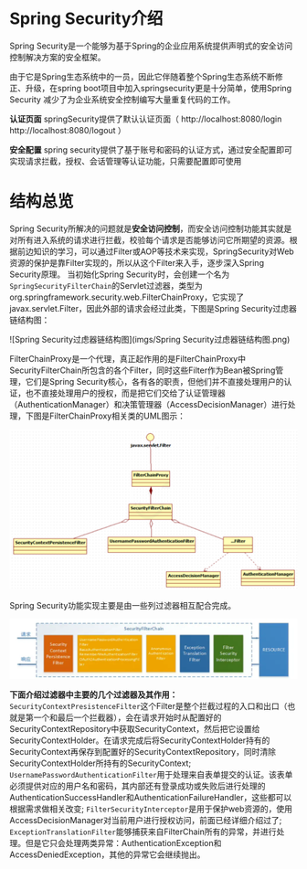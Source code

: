 # Spring Security介绍

Spring Security是一个能够为基于Spring的企业应用系统提供声明式的安全访问控制解决方案的安全框架。

由于它是Spring生态系统中的一员，因此它伴随着整个Spring生态系统不断修正、升级，在spring boot项目中加入springsecurity更是十分简单，使用Spring Security 减少了为企业系统安全控制编写大量重复代码的工作。

**认证页面**
springSecurity提供了默认认证页面（  http://localhost:8080/login  http://localhost:8080/logout ）

**安全配置**
spring security提供了基于账号和密码的认证方式，通过安全配置即可实现请求拦截，授权、会话管理等认证功能，只需要配置即可使用



# 结构总览

Spring Security所解决的问题就是**安全访问控制**，而安全访问控制功能其实就是对所有进入系统的请求进行拦截，校验每个请求是否能够访问它所期望的资源。根据前边知识的学习，可以通过Filter或AOP等技术来实现，SpringSecurity对Web资源的保护是靠Filter实现的，所以从这个Filter来入手，逐步深入Spring Security原理。
当初始化Spring Security时，会创建一个名为`SpringSecurityFilterChain`的Servlet过滤器，类型为org.springframework.security.web.FilterChainProxy，它实现了javax.servlet.Filter，因此外部的请求会经过此类，下图是Spring Security过虑器链结构图：

![Spring Security过虑器链结构图](imgs/Spring Security过虑器链结构图.png)

FilterChainProxy是一个代理，真正起作用的是FilterChainProxy中SecurityFilterChain所包含的各个Filter，同时这些Filter作为Bean被Spring管理，它们是Spring Security核心，各有各的职责，但他们并不直接处理用户的认证，也不直接处理用户的授权，而是把它们交给了认证管理器（AuthenticationManager）和决策管理器（AccessDecisionManager）进行处理，下图是FilterChainProxy相关类的UML图示：

![FilterChainProxy相关类的UML图示](./imgs/FilterChainProxy相关类的UML图示.png)

Spring Security功能实现主要是由一些列过滤器相互配合完成。

![SecurityFilterChain](./imgs/SecurityFilterChain.png)

**下面介绍过滤器中主要的几个过滤器及其作用：**
`SecurityContextPresistenceFilter`这个Filter是整个拦截过程的入口和出口（也就是第一个和最后一个拦截器），会在请求开始时从配置好的SecurityContextRepository中获取SecurityContext，然后把它设置给SecurityContextHolder。在请求完成后将SecurityContextHolder持有的SecurityContext再保存到配置好的SecurityContextRepository，同时清除SecurityContextHolder所持有的SecurityContext;
`UsernamePasswordAuthenticationFilter`用于处理来自表单提交的认证。该表单必须提供对应的用户名和密码，其内部还有登录成功或失败后进行处理的AuthenticationSuccessHandler和AuthenticationFailureHandler，这些都可以根据需求做相关改变;
`FilterSecurityInterceptor`是用于保护web资源的，使用AccessDecisionManager对当前用户进行授权访问，前面已经详细介绍过了;
`ExceptionTranslationFilter`能够捕获来自FilterChain所有的异常，并进行处理。但是它只会处理两类异常：AuthenticationException和AccessDeniedException，其他的异常它会继续抛出。


